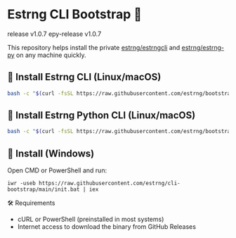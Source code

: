 # Estrng CLI Bootstrap 🚀

release v1.0.7
epy-release v1.0.7

This repository helps install the private [estrng/estrngcli](https://github.com/estrng/estrngcli) and [estrng/estrng-py](https://github.com/estrng/estrng-py) on any machine quickly.

## 🧪 Install Estrng CLI (Linux/macOS)

```bash
bash -c "$(curl -fsSL https://raw.githubusercontent.com/estrng/bootstrap/main/init.sh)"
```

## 🧪 Install Estrng Python CLI (Linux/macOS)

```bash
bash -c "$(curl -fsSL https://raw.githubusercontent.com/estrng/bootstrap/main/init-py.sh)"
```

## 🧪 Install (Windows)

Open CMD or PowerShell and run:

```pws
iwr -useb https://raw.githubusercontent.com/estrng/cli-bootstrap/main/init.bat | iex
```
🛠 Requirements

  - cURL or PowerShell (preinstalled in most systems)
  - Internet access to download the binary from GitHub Releases